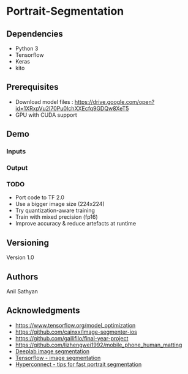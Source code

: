 # Portrait-Segmentation


## Dependencies

* Python 3
* Tensorflow
* Keras
* kito

## Prerequisites

* Download model files : https://drive.google.com/open?id=1XRxpVu2I70Pu0IchXXEcfq9GDQw8XeT5
* GPU with CUDA support

## Demo

### Inputs



### Output

### TODO

* Port code to TF 2.0
* Use a bigger image size (224x224)
* Try quantization-aware training
* Train with mixed precision (fp16)
* Improve accuracy & reduce artefacts at runtime

## Versioning

Version 1.0

## Authors

Anil Sathyan

## Acknowledgments
* https://www.tensorflow.org/model_optimization
* https://github.com/cainxx/image-segmenter-ios
* https://github.com/gallifilo/final-year-project
* https://github.com/lizhengwei1992/mobile_phone_human_matting
*   [Deeplab image segmentation](https://colab.research.google.com/github/tensorflow/models/blob/master/research/deeplab/deeplab_demo.ipynb)
*   [Tensorflow - image segmentation](https://www.tensorflow.org/beta/tutorials/images/segmentation)
*   [Hyperconnect - tips for fast portrait segmentation](https://hyperconnect.github.io/2018/07/06/tips-for-building-fast-portrait-segmentation-network-with-tensorflow-lite.html)
